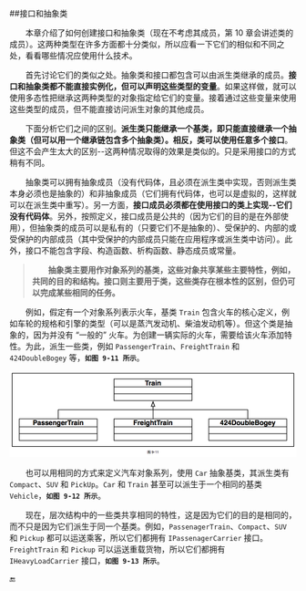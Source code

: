 ##接口和抽象类

&emsp;&emsp;本章介绍了如何创建接口和抽象类（现在不考虑其成员，第 10 章会讲述类的成员）。这两种类型在许多方面都十分类似，所以应看一下它们的相似和不同之处，看看哪些情况应使用什么技术。


&emsp;&emsp;首先讨论它们的类似之处。抽象类和接口都包含可以由派生类继承的成员。**接口和抽象类都不能直接实例化，但可以声明这些类型的变量**。如果这样做，就可以使用多态性把继承这两种类型的对象指定给它们的变量。接着通过这些变量来使用这些类型的成员，但不能直接访问派生对象的其他成员。

&emsp;&emsp;下面分析它们之间的区别。**派生类只能继承一个基类，即只能直接继承一个抽象类（但可以用一个继承链包含多个抽象类）。相反，类可以使用任意多个接口**。但这不会产生太大的区别--这两种情况取得的效果是类似的。只是采用接口的方式稍有不同。

&emsp;&emsp;抽象类可以拥有抽象成员（没有代码体，且必须在派生类中实现，否则派生类本身必须也是抽象的）和非抽象成员（它们拥有代码体，也可以是虚拟的，这样就可以在派生类中重写）。另一方面，**接口成员必须都在使用接口的类上实现--它们没有代码体**。另外，按照定义，接口成员是公共的（因为它们的目的是在外部使用），但抽象类的成员可以是私有的（只要它们不是抽象的）、受保护的、内部的或受保护的内部成员（其中受保护的内部成员只能在应用程序或派生类中访问）。此外，接口不能包含字段、构造函数、析构函数、静态成员或常量。

>&emsp;&emsp;**抽象类主要用作对象系列的基类，这些对象共享某些主要特性，例如，共同的目的和结构。接口则主要用于类，这些类存在根本性的区别，但仍可以完成某些相同的任务。**


&emsp;&emsp;例如，假定有一个对象系列表示火车，基类 `Train` 包含火车的核心定义，例如车轮的规格和引擎的类型（可以是蒸汽发动机、柴油发动机等）。但这个类是抽象的，因为并没有 “一般的” 火车。为创建一辆实际的火车，需要给该火车添加特性。为此，派生一些类，例如 `PassengerTrain`、`FreightTrain` 和 `424DoubleBogey` 等，**`如图 9-11 所示`**。

![图 9-11](/assets/9-11.png)


&emsp;&emsp;也可以用相同的方式来定义汽车对象系列，使用 `Car` 抽象基类，其派生类有 `Compact`、`SUV` 和 `PickUp`。`Car` 和 `Train` 甚至可以派生于一个相同的基类 `Vehicle`，**`如图 9-12 所示`**。

&emsp;&emsp;现在，层次结构中的一些类共享相同的特性，这是因为它们的目的是相同的，而不只是因为它们派生于同一个基类。例如，`PassenagerTrain`、`Compact`、`SUV` 和 `Pickup` 都可以运送乘客，所以它们都拥有 `IPassenagerCarrier` 接口。`FreightTrain` 和 `Pickup` 可以运送重载货物，所以它们都拥有 `IHeavyLoadCarrier` 接口，**`如图 9-13 所示`**。




🔚